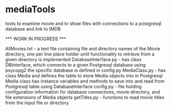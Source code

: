 # mediaTools
tools to examine movie and tv show files with connections to a postgresql database and link to IMDB

*** WORK IN PROGRESS ***

AllMovies.txt - a text file containing file and directory names of the Movie directory, one per line
                place holder until functionality to retrieve from a given directory is implemented
DatabaseInterface.py - has class DBInterface, which connects to a given Postgresql database using psycopg2
                        the specific database is defined in config.py
MediaClass.py - has class Media and defines the table to store Media objects into in Postgresql
                Media class has instance variables and methods to save into and read from Postgresql 
                table using DatabaseInterface
config.py - file holding configuration information for database connections, movie directory, and file extensions
            of Media objects
getTitles.py - functions to read movie titles from the input file or directory
